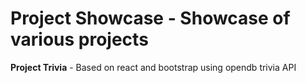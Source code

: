 # Project Showcase - Showcase of various projects

**Project Trivia** - Based on react and bootstrap using opendb trivia API
